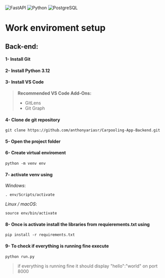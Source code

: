 ![FastAPI](https://img.shields.io/badge/Framework-FastAPI-blue) ![Python](https://img.shields.io/badge/Language-Python-blue) ![PostgreSQL](https://img.shields.io/badge/Database-PostgreSQL-blue)




# Work enviroment setup

## Back-end:

#### 1- Install Git

#### 2- Install Python 3.12

#### 3- Install VS Code

> **Recommended VS Code Add-Ons:**
>
> - GitLens
> - Git Graph

#### 4- Clone de git repository
```
git clone https://github.com/anthonyariasr/Carpooling-App-Backend.git
```

#### 5- Open the project folder

#### 6- Create virtual enviroment

```
python -m venv env
```

#### 7-  activate venv using 

*Windows*:
```
. env/Scripts/activate
```

*Linux / macOS*:
```
source env/bin/activate
```

#### 8- Once is activate install the libraries from requierements.txt using 

```
pip install -r requirements.txt 
```
#### 9- To check if everything is running fine execute
```
python run.py
```
> if everything is running fine it should display "hello":"world" on port 8000
